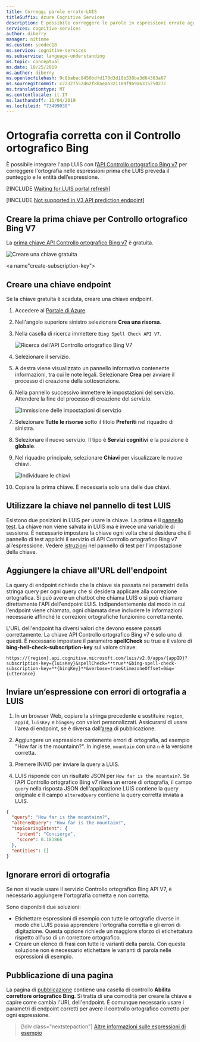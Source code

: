 ```yaml
---
title: Correggi parole errate-LUIS
titleSuffix: Azure Cognitive Services
description: È possibile correggere le parole in espressioni errate aggiungendo API Controllo ortografico Bing v7 alle query di endpoint LUIS.
services: cognitive-services
author: diberry
manager: nitinme
ms.custom: seodec18
ms.service: cognitive-services
ms.subservice: language-understanding
ms.topic: conceptual
ms.date: 10/25/2019
ms.author: diberry
ms.openlocfilehash: 9c8babac8450bdfd170d3d18b338ba3d64383a67
ms.sourcegitcommit: c22327552d62f88aeaa321189f9b9a631525027c
ms.translationtype: MT
ms.contentlocale: it-IT
ms.lasthandoff: 11/04/2019
ms.locfileid: "73499038"
---
```

# <a name="correct-misspelled-words-with-bing-spell-check"></a>Ortografia corretta con il Controllo ortografico Bing

È possibile integrare l'app LUIS con l’[API Controllo ortografico Bing v7](https://azure.microsoft.com/services/cognitive-services/spell-check/) per correggere l'ortografia nelle espressioni prima che LUIS preveda il punteggio e le entità dell’espressione. 

[!INCLUDE [Waiting for LUIS portal refresh](./includes/wait-v3-upgrade.md)]

[!INCLUDE [Not supported in V3 API prediction endpoint](./includes/v2-support-only.md)]


## <a name="create-first-key-for-bing-spell-check-v7"></a>Creare la prima chiave per Controllo ortografico Bing V7
La [prima chiave API Controllo ortografico Bing v7](https://azure.microsoft.com/try/cognitive-services/?api=spellcheck-api) è gratuita. 

![Creare una chiave gratuita](./media/luis-tutorial-bing-spellcheck/free-key.png)

<a name"create-subscription-key"></a>
## <a name="create-endpoint-key"></a>Creare una chiave endpoint
Se la chiave gratuita è scaduta, creare una chiave endpoint.

1. Accedere al [Portale di Azure](https://portal.azure.com). 

2. Nell'angolo superiore sinistro selezionare **Crea una risorsa**.

3. Nella casella di ricerca immettere `Bing Spell Check API V7`.

    ![Ricerca dell'API Controllo ortografico Bing V7](./media/luis-tutorial-bing-spellcheck/portal-search.png)

4. Selezionare il servizio. 

5. A destra viene visualizzato un pannello informativo contenente informazioni, tra cui le note legali. Selezionare **Crea** per avviare il processo di creazione della sottoscrizione. 

6. Nella pannello successivo immettere le impostazioni del servizio. Attendere la fine del processo di creazione del servizio.

    ![Immissione delle impostazioni di servizio](./media/luis-tutorial-bing-spellcheck/subscription-settings.png)

7. Selezionare **Tutte le risorse** sotto il titolo **Preferiti** nel riquadro di sinistra.

8. Selezionare il nuovo servizio. Il tipo è **Servizi cognitivi** e la posizione è **globale**. 

9. Nel riquadro principale, selezionare **Chiavi** per visualizzare le nuove chiavi.

    ![Individuare le chiavi](./media/luis-tutorial-bing-spellcheck/grab-keys.png)

10. Copiare la prima chiave. È necessaria solo una delle due chiavi. 

## <a name="using-the-key-in-luis-test-panel"></a>Utilizzare la chiave nel pannello di test LUIS
Esistono due posizioni in LUIS per usare la chiave. La prima è il [pannello test](luis-interactive-test.md#view-bing-spell-check-corrections-in-test-panel). La chiave non viene salvata in LUIS ma è invece una variabile di sessione. È necessario impostare la chiave ogni volta che si desidera che il pannello di test applichi il servizio di API Controllo ortografico Bing v7 all’espressione. Vedere [istruzioni](luis-interactive-test.md#view-bing-spell-check-corrections-in-test-panel) nel pannello di test per l'impostazione della chiave.

## <a name="adding-the-key-to-the-endpoint-url"></a>Aggiungere la chiave all'URL dell'endpoint
La query di endpoint richiede che la chiave sia passata nei parametri della stringa query per ogni query che si desidera applicare alla correzione ortografica. Si può avere un chatbot che chiama LUIS o si può chiamare direttamente l'API dell'endpoint LUIS. Indipendentemente dal modo in cui l'endpoint viene chiamato, ogni chiamata deve includere le informazioni necessarie affinché le correzioni ortografiche funzionino correttamente.

L'URL dell'endpoint ha diversi valori che devono essere passati correttamente. La chiave API Controllo ortografico Bing v7 è solo uno di questi. È necessario impostare il parametro **spellCheck** su true e il valore di **bing-hell-check-subscription-key** sul valore chiave:

`https://{region}.api.cognitive.microsoft.com/luis/v2.0/apps/{appID}?subscription-key={luisKey}&spellCheck=**true**&bing-spell-check-subscription-key=**{bingKey}**&verbose=true&timezoneOffset=0&q={utterance}`

## <a name="send-misspelled-utterance-to-luis"></a>Inviare un’espressione con errori di ortografia a LUIS
1. In un browser Web, copiare la stringa precedente e sostituire `region`, `appId`, `luisKey` e `bingKey` con valori personalizzati. Assicurarsi di usare l'area di endpoint, se è diversa dall’[area](luis-reference-regions.md) di pubblicazione.

2. Aggiungere un espressione contenente errori di ortografia, ad esempio "How far is the mountainn?". In inglese, `mountain` con una `n` è la versione corretta. 

3. Premere INVIO per inviare la query a LUIS.

4. LUIS risponde con un risultato JSON per `How far is the mountain?`. Se l’API Controllo ortografico Bing v7 rileva un errore di ortografia, il campo `query` nella risposta JSON dell'applicazione LUIS contiene la query originale e il campo `alteredQuery` contiene la query corretta inviata a LUIS.

```json
{
  "query": "How far is the mountainn?",
  "alteredQuery": "How far is the mountain?",
  "topScoringIntent": {
    "intent": "Concierge",
    "score": 0.183866
  },
  "entities": []
}
```

## <a name="ignore-spelling-mistakes"></a>Ignorare errori di ortografia

Se non si vuole usare il servizio Controllo ortografico Bing API V7, è necessario aggiungere l'ortografia corretta e non corretta. 

Sono disponibili due soluzioni:

* Etichettare espressioni di esempio con tutte le ortografie diverse in modo che LUIS possa apprendere l'ortografia corretta e gli errori di digitazione. Questa opzione richiede un maggiore sforzo di etichettatura rispetto all'uso di un correttore ortografico.
* Creare un elenco di frasi con tutte le varianti della parola. Con questa soluzione non è necessario etichettare le varianti di parola nelle espressioni di esempio. 

## <a name="publishing-page"></a>Pubblicazione di una pagina
La pagina di [pubblicazione](luis-how-to-publish-app.md) contiene una casella di controllo **Abilita correttore ortografico Bing**. Si tratta di una comodità per creare la chiave e capire come cambia l'URL dell'endpoint. È comunque necessario usare i parametri di endpoint corretti per avere il controllo ortografico corretto per ogni espressione. 

> [!div class="nextstepaction"]
> [Altre informazioni sulle espressioni di esempio](luis-how-to-add-example-utterances.md)

